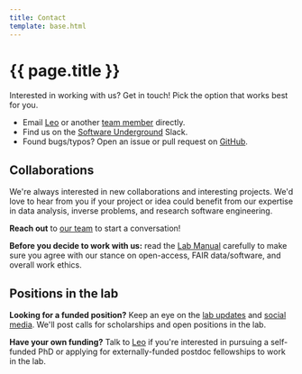 ```yaml
---
title: Contact
template: base.html
---
```


# {{ page.title }}

<p class="lead">
Interested in working with us? Get in touch! Pick the option that works best
for you.
</p>

<ul class="fa-ul my-5">
<li>
<i class="fa-li fa fa-envelope-open fa-fw" aria-hidden="true"></i>
Email <a href="/team/#leouieda">Leo</a> or another <a href="/team">team member</a> directly.
</li>
<li>
<i class="fa-li fab fa-slack fa-fw" aria-hidden="true"></i>
Find us on the <a href="/team/#leouieda">Software Underground</a> Slack.
</li>
<li>
<i class="fa-li fab fa-github fa-fw" aria-hidden="true"></i>
Found bugs/typos? Open an issue or pull request on <a href="https://github.com/compgeolab">GitHub</a>.
</li>
</ul>

## Collaborations

We're always interested in new collaborations and interesting projects.
We'd love to hear from you if your project or idea could benefit from our
expertise in data analysis, inverse problems, and research software
engineering.

**Reach out** to [our team](/team) to start a conversation!

<div class="callout callout-warning mt-4 mb-5">

**Before you decide to work with us:** read the
[Lab Manual](https://github.com/compgeolab/manual) carefully to make sure you
agree with our stance on open-access, FAIR data/software, and overall work
ethics.

</div>

## Positions in the lab

**Looking for a funded position?** Keep an eye on the <a href="/news">lab updates</a>
and <a href="https://twitter.com/leouieda">social media</a>.
We'll post calls for scholarships and open positions in the lab.

**Have your own funding?** Talk to [Leo](/team) if you're interested in
pursuing a self-funded PhD or applying for externally-funded postdoc
fellowships to work in the lab.

